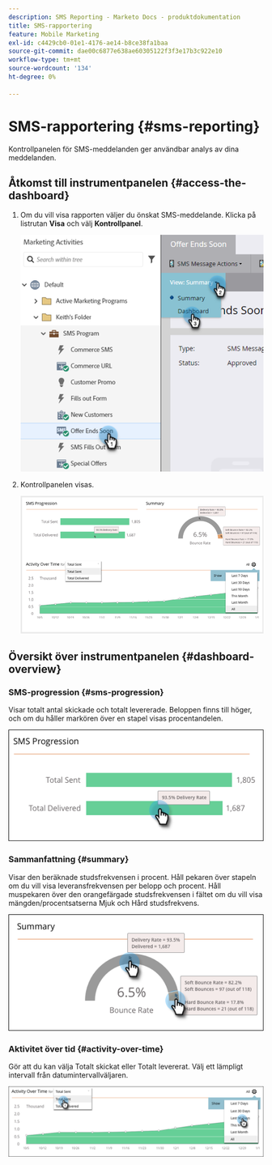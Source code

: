 ```yaml
---
description: SMS Reporting - Marketo Docs - produktdokumentation
title: SMS-rapportering
feature: Mobile Marketing
exl-id: c4429cb0-01e1-4176-ae14-b8ce38fa1baa
source-git-commit: dae00c6877e638ae60305122f3f3e17b3c922e10
workflow-type: tm+mt
source-wordcount: '134'
ht-degree: 0%

---
```


# SMS-rapportering {#sms-reporting}

Kontrollpanelen för SMS-meddelanden ger användbar analys av dina meddelanden.

## Åtkomst till instrumentpanelen {#access-the-dashboard}

1. Om du vill visa rapporten väljer du önskat SMS-meddelande. Klicka på listrutan **Visa** och välj **Kontrollpanel**.

   ![](assets/sms-reporting-1.png)

1. Kontrollpanelen visas.

   ![](assets/sms-reporting-2.png)

## Översikt över instrumentpanelen {#dashboard-overview}

### SMS-progression {#sms-progression}

Visar totalt antal skickade och totalt levererade. Beloppen finns till höger, och om du håller markören över en stapel visas procentandelen.

![](assets/sms-reporting-3.png)

### Sammanfattning {#summary}

Visar den beräknade studsfrekvensen i procent. Håll pekaren över stapeln om du vill visa leveransfrekvensen per belopp och procent. Håll muspekaren över den orangefärgade studsfrekvensen i fältet om du vill visa mängden/procentsatserna Mjuk och Hård studsfrekvens.

![](assets/sms-reporting-4.png)

### Aktivitet över tid {#activity-over-time}

Gör att du kan välja Totalt skickat eller Totalt levererat. Välj ett lämpligt intervall från datumintervallväljaren.

![](assets/sms-reporting-5.png)
